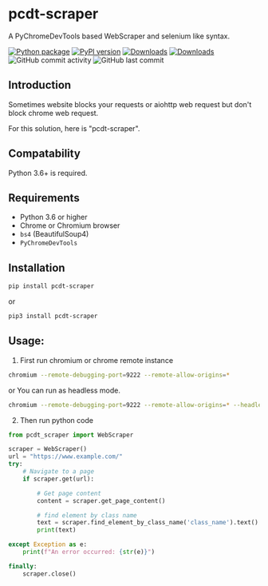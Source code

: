 # pcdt-scraper

A PyChromeDevTools based WebScraper and selenium like syntax.

[![Python package](https://github.com/jakbin/pcdt-scraper/actions/workflows/publish.yml/badge.svg)](https://github.com/jakbin/pcdt-scraper/actions/workflows/publish.yml)
[![PyPI version](https://badge.fury.io/py/pcdt-scraper.svg)](https://pypi.org/project/pcdt-scraper)
[![Downloads](https://pepy.tech/badge/pcdt-scraper/month)](https://pepy.tech/project/pcdt-scraper)
[![Downloads](https://static.pepy.tech/personalized-badge/pcdt-scraper?period=total&units=international_system&left_color=green&right_color=blue&left_text=Total%20Downloads)](https://pepy.tech/project/pcdt-scraper)
![GitHub commit activity](https://img.shields.io/github/commit-activity/m/jakbin/pcdt-scraper)
![GitHub last commit](https://img.shields.io/github/last-commit/jakbin/pcdt-scraper)

## Introduction

Sometimes website blocks your requests or aiohttp web request but don't block chrome web request.  

For this solution, here is "pcdt-scraper".

## Compatability

Python 3.6+ is required.


## Requirements
- Python 3.6 or higher
- Chrome or Chromium browser
- `bs4` (BeautifulSoup4)
- `PyChromeDevTools`

## Installation

```sh
pip install pcdt-scraper
```

or 

```sh
pip3 install pcdt-scraper
```

## Usage:

1. First run chromium or chrome remote instance

```sh
chromium --remote-debugging-port=9222 --remote-allow-origins=*

```
or You can run as headless mode.

```sh
chromium --remote-debugging-port=9222 --remote-allow-origins=* --headless
```

2. Then run python code

```py
from pcdt_scraper import WebScraper

scraper = WebScraper()
url = "https://www.example.com/"
try:
    # Navigate to a page
    if scraper.get(url):

        # Get page content
        content = scraper.get_page_content()

        # find element by class name
        text = scraper.find_element_by_class_name('class_name').text()
        print(text)

except Exception as e:
    print(f"An error occurred: {str(e)}")

finally:
    scraper.close()
```
